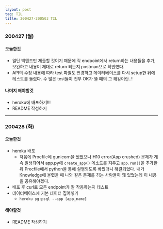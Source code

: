 ```yaml
---
layout: post
tag: TIL
title: 200427-200503 TIL
---
```


### 200427 (월)
#### 오늘한것
- 일단 백엔드만 제출할 것이기 때문에 각 endpoint에서 return하는 내용들을 추가, 보완하고 내용이 제대로 return 되는지 postman으로 확인했다.
- API의 수정 내용에 따라 test 파일도 변경하고 데이터베이스를 다시 setup한 뒤에 테스트를 돌렸다. 수 많은 test들이 전부 OK가 뜰 때의 그 쾌감이란..!
#### 나머지 해야할것
- heroku에 배포하기!!!
- README 작성하기

---

### 200428 (화)
#### 오늘한것
- heroku 배포
  - 처음에 Procfile에 gunicorn을 썼었으나 H10 error(App crushed) 문제가 계속 발생되어서 app.py에 `create_app()` 메소드를 지우고 `app.run()`을 추가한 뒤 Procfile에서 python을 통해 실행되도록 바꿨더니 해결되었다. 내가 Knowledge에 올렸을 때 나와 같은 문제를 겪는 사람들이 꽤 있었는데 이 내용을 공유해야겠다.
- 배포 후 curl로 모든 endpoint가 잘 작동하는지 테스트
- 데이터베이스에 기본 데이터 집어넣기
  - `heroku pg:psql --app [app_name]`
#### 해야할것
- README 작성하기
